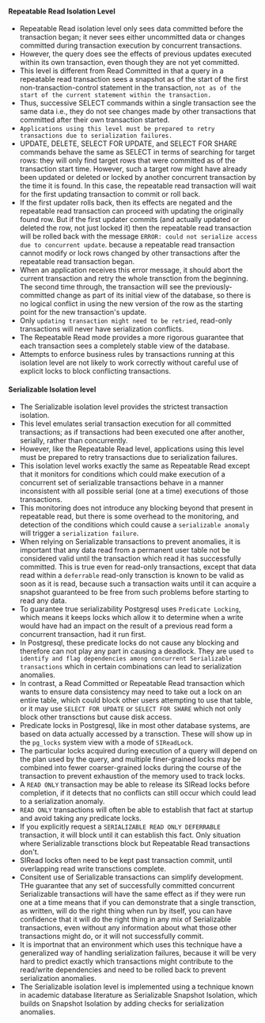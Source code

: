 #### Repeatable Read Isolation Level
- Repeatable Read isolation level only sees data committed before the transaction began; it never sees either uncommitted data or changes committed during transaction execution by concurrent transactions. 
- However, the query does see the effects of previous updates executed within its own transaction, even though they are not yet committed.
- This level is different from Read Committed in that a query in a repeatable read transaction sees a snapshot as of the start of the first non-transaction-control statement in the transaction, `not as of the start of the current statement within the transaction.` 
- Thus, successive SELECT commands within a single transaction see the same data i.e., they do not see changes made by other transactions that committed after their own transaction started.
- `Applications using this level must be prepared to retry transactions due to serialization failures.`
- UPDATE, DELETE, SELECT FOR UPDATE, and SELECT FOR SHARE commands behave the same as SELECT in terms of searching for target rows: they will only find target rows that were committed as of the transaction start time. However, such a target row might have already been updated or deleted or locked by another concurrent transaction by the time it is found. In this case, the repeatable read transaction will wait for the first updating transaction to commit or roll back.
- If the first updater rolls back, then its effects are negated and the repeatable read transaction can proceed with updating the originally found row. But if the first updater commits (and actually updated or deleted the row, not just locked it) then the repeatable read transaction will be rolled back with the message 
`ERROR: could not serialize access due to concurrent update`.
because a repeatable read transaction cannot modify or lock rows changed by other transactions after the repeatable read transaction began.
- When an application receives this error message, it should abort the current transaction and retry the whole transction from the beginning. The second time through, the transaction will see the previously-committed change as part of its initial view of the database, so there is no logical conflict in using the new version of the row as the starting point for the new transaction's update.
- Only `updating transaction might need to be retried`, read-only transactions will never have serialization conflicts.
- The Repeatable Read mode provides a more rigorous guarantee that each transaction sees a completely stable view of the database. 
- Attempts to enforce business rules by transactions running at this isolation level are not likely to work correctly without careful use of explicit locks to block conflicting transactions.

#### Serializable Isolation level
- The Serializable isolation level provides the strictest transaction isolation. 
- This level emulates serial transaction execution for all committed transactions; as if transactions had been executed one after another, serially, rather than concurrently. 
- However, like the Repeatable Read level, applications using this level must be prepared to retry transactions due to serialization failures. 
- This isolation level works exactly the same as Repeatable Read except that it monitors for conditions which could make execution of a concurrent set of serializable transactions behave in a manner inconsistent with all possible serial (one at a time) executions of those transactions.
- This monitoring does not introduce any blocking beyond that present in repeatable read, but there is some overhead to the monitoring, and detection of the conditions which could cause a `serializable anomaly` will trigger a `serialization failure`.
- When relying on Serializable transactions to prevent anomalies, it is important that any data read from a permanent user table not be considered valid until the transaction which read it has successfully committed. This is true even for read-only transactions, except that data read within a `deferrable` read-only transction is known to be valid as soon as it is read, because such a transaction waits until it can acquire a snapshot guaranteed to be free from such problems before starting to read any data.
- To guarantee true serializability Postgresql uses `Predicate Locking`, which means it keeps locks which allow it to determine when a write would have had an impact on the result of a previous read form a concurrent transaction, had it run first.
- In Postgresql, these predicate locks do not cause any blocking and therefore can not play any part in causing a deadlock. They are used `to identify and flag dependencies among concurrent Serializable transactions` which in certain combinations can lead to serialization anomalies.
- In contrast, a Read Committed or Repeatable Read transaction which wants to ensure data consistency may need to take out a lock on an entire table, which could block other users attempting to use that table, or it may use `SELECT FOR UPDATE` or `SELECT FOR SHARE` which not only block other transctions but cause disk access.
- Predicate locks in Postgresql, like in most other database systems, are based on data actually accessed by a transction. These will show up in the `pg_locks` system view with a mode of `SIReadLock`.
- The particular locks acquired during execution of a query will depend on the plan used by the query, and multiple finer-grained locks may be combined into fewer coarser-grained locks during the course of the transaction to prevent exhaustion of the memory used to track locks.
- A `READ ONLY` transaction may be able to release its SIRead locks before completion, if it detects that no conflicts can still occur which could lead to a serialization anomaly. 
- `READ ONLY` transactions will often be able to establish that fact at startup and avoid taking any predicate locks. 
- If you explicitly request a `SERIALIZABLE READ ONLY DEFERRABLE` transaction, it will block until it can establish this fact. Only situation where Serializable transctions block but Repeatable Read transactions don't.
- SIRead locks often need to be kept past transaction commit, until overlapping read write transctions complete.
- Consitent use of Serializable transactions can simplify development. THe guarantee that any set of successfully committed concurrent Serializable transactions will have the same effect as if they were run one at a time means that if you can demonstrate that a single transction, as written, will do the right thing when run by itself, you can have confidence that it will do the right thing in any mix of Serializable transactions, even without any information about what those other transactions might do, or it will not successfully commit.
- It is importnat that an environment which uses this technique have a generalized way of handling serialization failures, because it will be very hard to predict exactly which transactions might contribute to the read/write dependencies and need to be rolled back to prevent serialization anomalies.
- The Serializable isolation level is implemented using a technique known in academic database literature as Serializable Snapshot Isolation, which builds on Snapshot Isolation by adding checks for serialization anomalies. 